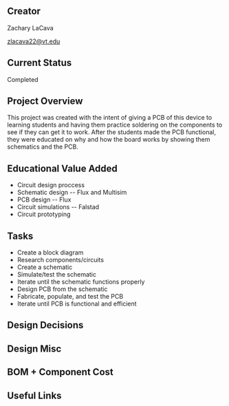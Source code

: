 ## Creator
Zachary LaCava 

zlacava22@vt.edu

## Current Status
Completed

## Project Overview

This project was created with the intent of giving a PCB of this device to learning students and having them practice soldering on the components to see if they can get it to work. After the students made the PCB functional, they were  educated on why and how the board works by showing them schematics and the PCB.

## Educational Value Added

* Circuit design proccess
* Schematic design -- Flux and Multisim
* PCB design -- Flux
* Circuit simulations -- Falstad
* Circuit prototyping

## Tasks

* Create a block diagram
* Research components/circuits
* Create a schematic
* Simulate/test the schematic
* Iterate until the schematic functions properly
* Design PCB from the schematic
* Fabricate, populate, and test the PCB
* Iterate until PCB is functional and efficient

## Design Decisions



## Design Misc



## BOM + Component Cost



## Useful Links

<!-- Your Text Here. You may work with your mentor on this later when they are assigned -->

